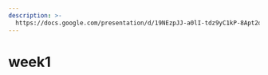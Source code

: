 ```yaml
---
description: >-
  https://docs.google.com/presentation/d/19NEzpJJ-a0lI-tdz9yC1kP-8Apt2oZm-918IsDiqgYQ/edit#slide=id.g19143fda576_0_135
---
```


# week1



